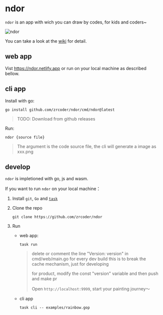 # ndor

`ndor` is an app with wich you can draw by codes, for kids and coders~

![ndor](https://raw.githubusercontent.com/wiki/zrcoder/ndor/images/main.png)

You can take a look at the [wiki](https://github.com/zrcoder/ndor/wiki) for detail.

## web app

Vist <https://ndor.netlify.app> or run on your local machine as described bellow.

## cli app

Install with go:

```shell
go install github.com/zrcoder/ndor/cmd/ndor@latest
```

> TODO: Download from github releases

Run:
```shell
ndor {source file}
```

> The argument is the code source file, the cli will generate a image as xxx.png


## develop

`ndor` is impletioned with go, js and wasm.

If you want to run `ndor` on your local machine：

1. Install `git`, `Go` and [`task`](https://taskfile.dev)
2. Clone the repo

    ```shell
    git clone https://github.com/zrcoder/ndor
    ```

3. Run
    - web app:
        
        ```shell
        task run
        ```
        
        > delete or comment the line "Version: version" in cmd/web/main.go for every dev build
        > this is to break the cache mechanism, just for developing
        >
        > for product, modify the const "version" variable and then push and make pr
        >
        >  Open `http://localhost:9999`, start your painting journey～

    - cli app

        ```shell
        task cli -- examples/rainbow.gop
        ```

